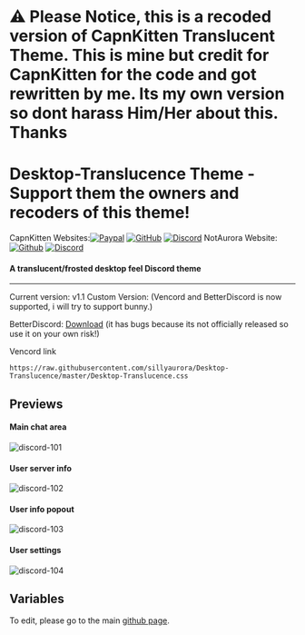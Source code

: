 # ⚠️ Please Notice, this is a recoded version of CapnKitten Translucent Theme. This is mine but credit for CapnKitten for the code and got rewritten by me. Its my own version so dont harass Him/Her about this. Thanks
# Desktop-Translucence Theme - Support them the owners and recoders of this theme!
CapnKitten Websites:[![Paypal][paypal-logo]][paypal-url] [![GitHub][github-logo]][github-url] [![Discord][discord-logo]][discord-url]
NotAurora Website: [![Github][github-logo]][github-url-2] [![Discord][discord-logo]][discord-url-2]
#### A translucent/frosted desktop feel Discord theme
<hr>

Current version: v1.1 
Custom Version: (Vencord and BetterDiscord is now supported, i will try to support bunny.)

BetterDiscord: [Download](https://download1586.mediafire.com/sciniafe79bgimAnvP0I85Yt_sXR060ZGMVE4V24EgJXOyVAr_uVXdXFymUnMO-tyuoZkqm-lkZOnDPKhlyrB41N613n9cSxJgBlnc-otZpnW7PHW5zcqZx-zm9r3isiDysVTDXypfEHwfWKW1DRi-3532jDfmYSQme1EgML71lwRg/ap9fdeuquqf3qcr/Desktop-Translucent.theme.css) (it has bugs because its not officially released so use it on your own risk!)

Vencord link
```
https://raw.githubusercontent.com/sillyaurora/Desktop-Translucence/master/Desktop-Translucence.css
```
## Previews

#### Main chat area

![discord-101](https://i.ibb.co/gJg5Mqh/Capture.png)

#### User server info

![discord-102](https://i.ibb.co/LJZT8sS/User-Server-Info.png)

#### User info popout

![discord-103](https://i.ibb.co/Jqmrb9t/User-Info-Pop-Out.png)

#### User settings

![discord-104](https://i.ibb.co/mRXb2WC/Settings.png)

## Variables

To edit, please go to the main [github page](https://github.com/CapnKitten/Translucence).
 
[paypal-logo]: https://img.shields.io/static/v1?label=PayPal&message=Donate&style=flat&logo=paypal&color=blue
[paypal-url]: https://paypal.me/capnkitten

[github-logo]: https://img.shields.io/static/v1?label=GitHub&message=Sponsor&style=flat&logo=github&color=black
[github-url]: https://github.com/sponsors/CapnKitten

[discord-logo]: https://img.shields.io/static/v1?label=Discord&message=Server&style=flat&logo=discord&color=blue
[discord-url]: https://discord.gg/jzJkA6Z

[github-url-2]: https://github.com/sillyaurora
[discord-url-2]: https://discord.gg/eBBRpUq3SU
